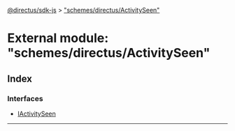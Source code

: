 [@directus/sdk-js](../README.md) > ["schemes/directus/ActivitySeen"](../modules/_schemes_directus_activityseen_.md)

# External module: "schemes/directus/ActivitySeen"

## Index

### Interfaces

* [IActivitySeen](../interfaces/_schemes_directus_activityseen_.iactivityseen.md)

---


